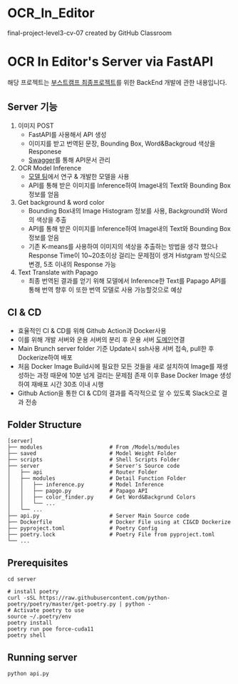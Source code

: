 # OCR_In_Editor
final-project-level3-cv-07 created by GitHub Classroom


# OCR In Editor's Server via FastAPI
해당 프로젝트는 [부스트캠프 최종프로젝트](https://github.com/boostcampaitech2/final-project-level3-cv-07)를 위한 BackEnd 개발에 관한 내용입니다.

## Server 기능
1. 이미지 POST 
    - FastAPI를 사용해서 API 생성
    - 이미지를 받고 번역된 문장, Bounding Box, Word&Backgroud 색상을 Responese
    - [Swagger](http://www.realbro.site/docs)를 통해 API문서 관리
2. OCR Model Inference
    - [모델 팀](https://github.com/boostcampaitech2/final-project-level3-cv-07/tree/main/models)에서 연구 & 개발한 모델을 사용
    - API를 통해 받은 이미지를 Inference하여 Image내의 Text와 Bounding Box정보를 얻음
3. Get background & word color
    - Bounding Box내의 Image Histogram 정보를 사용, Background와 Word의 색상을 추출
    - API를 통해 받은 이미지를 Inference하여 Image내의 Text와 Bounding Box정보를 얻음
    - 기존 K-means를 사용하여 이미지의 색상을 추출하는 방법을 생각 했으나 Response Time이 10~20초이상 걸리는 문제점이 생겨 Histgram 방식으로 변경, 5초 이내의 Response 가능
4. Text Translate with Papago
    - 최종 번역된 결과를 얻기 위해 모델에서 Inference한 Text를 Papago API를 통해 번역 향후 이 또한 번역 모델로 사용 가능할것으로 예상
    
    
## CI & CD
- 효율적인 CI & CD를 위해 Github Action과 Docker사용
- 이를 위해 개발 서버와 운용 서버의 분리 후 운용 서버 [도메인](http://realbro.site/docs)연결
- Main Brunch server folder 기준 Update시 ssh사용 서버 접속, pull한 후 Dockerize하여 배포
- 처음 Docker Image Build시에 필요한 모든 것들을 새로 설치하여 Image를 재생성하는 과정 때문에 10분 넘게 걸리는 문제점 존재 이후 Base Docker Image 생성하여 재배포 시간 30초 이내 시행
- Github Action을 통한 CI & CD의 결과를 즉각적으로 알 수 있도록 Slack으로 결과 전송

## Folder Structure

```
[server]
├── modules                     # From /Models/modules 
├── saved                       # Model Weight Folder
├── scripts                     # Shell Scripts Folder
├── server                      # Server's Source code
│   ├── api                     # Router Folder
│   ├── modules                 # Detail Function Folder
│   │   ├── inference.py        # Model Inference
│   │   ├── papgo.py            # Papago API
│   │   ├── color_finder.py     # Get Word&Backgrund Colors
│   │   └── ...
│   └── ...
├── api.py                      # Server Main Source code
├── Dockerfile                  # Docker File using at CI&CD Dockerize
├── pyproject.toml              # Poetry Config
├── poetry.lock                 # Poetry File from pyproject.toml
└── ...
```

## Prerequisites


```
cd server

# install poetry
curl -sSL https://raw.githubusercontent.com/python-poetry/poetry/master/get-poetry.py | python -
# Activate poetry to use
source ~/.poetry/env
poetry install
poetry run poe force-cuda11
poetry shell
```

## Running server

```
python api.py
```
